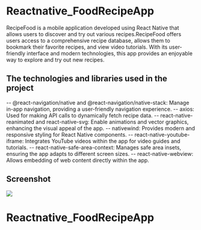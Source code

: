 <h1> Reactnative_FoodRecipeApp </h1>

RecipeFood is a mobile application developed using React Native that allows users to discover and try out various recipes.RecipeFood offers users access to a comprehensive recipe database, allows them to bookmark their favorite recipes, and view video tutorials. With its user-friendly interface and modern technologies, this app provides an enjoyable way to explore and try out new recipes.

<h2> The technologies and libraries used in the project </h2>
-- @react-navigation/native and @react-navigation/native-stack: Manage in-app navigation, providing a user-friendly navigation experience.
-- axios: Used for making API calls to dynamically fetch recipe data.
-- react-native-reanimated and react-native-svg: Enable animations and vector graphics, enhancing the visual appeal of the app.
-- nativewind: Provides modern and responsive styling for React Native components.
-- react-native-youtube-iframe: Integrates YouTube videos within the app for video guides and tutorials.
-- react-native-safe-area-context: Manages safe area insets, ensuring the app adapts to different screen sizes.
-- react-native-webview: Allows embedding of web content directly within the app.

<h2> Screenshot </h2>

![](screen.gif)
# Reactnative_FoodRecipeApp
